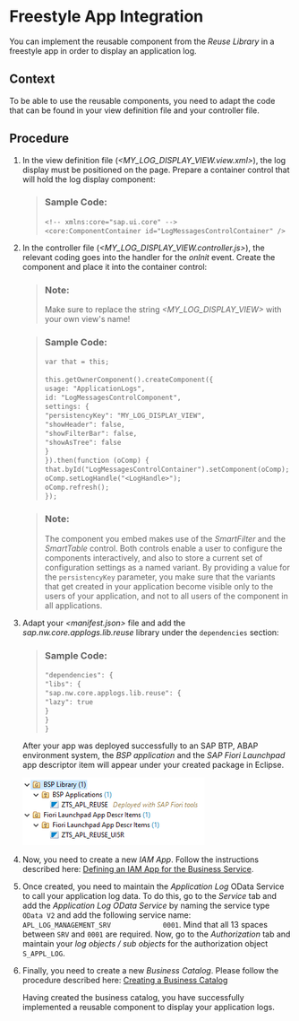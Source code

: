 <!-- loiof0fdb1a176704bf6a18b14aa655d99a7 -->

# Freestyle App Integration

You can implement the reusable component from the *Reuse Library* in a freestyle app in order to display an application log.



## Context

To be able to use the reusable components, you need to adapt the code that can be found in your view definition file and your controller file.



## Procedure

1.  In the view definition file \(*<MY\_LOG\_DISPLAY\_VIEW.view.xml\>*\), the log display must be positioned on the page. Prepare a container control that will hold the log display component:

    > ### Sample Code:  
    > ```
    > <!-- xmlns:core="sap.ui.core" --> 
    > <core:ComponentContainer id="LogMessagesControlContainer" />
    > ```

2.  In the controller file \(*<MY\_LOG\_DISPLAY\_VIEW.controller.js\>*\), the relevant coding goes into the handler for the *onlnit* event. Create the component and place it into the container control:

    > ### Note:  
    > Make sure to replace the string *<MY\_LOG\_DISPLAY\_VIEW\>* with your own view's name!

    > ### Sample Code:  
    > ```
    > var that = this;
    > 							
    > this.getOwnerComponent().createComponent({
    > usage: "ApplicationLogs",
    > id: "LogMessagesControlComponent",
    > settings: {
    > "persistencyKey": "MY_LOG_DISPLAY_VIEW",
    > "showHeader": false,
    > "showFilterBar": false,
    > "showAsTree": false
    > }
    > }).then(function (oComp) {
    > that.byId("LogMessagesControlContainer").setComponent(oComp);
    > oComp.setLogHandle("<LogHandle>");
    > oComp.refresh();
    > });
    > ```

    > ### Note:  
    > The component you embed makes use of the *SmartFilter* and the *SmartTable* control. Both controls enable a user to configure the components interactively, and also to store a current set of configuration settings as a named variant. By providing a value for the `persistencyKey` parameter, you make sure that the variants that get created in your application become visible only to the users of your application, and not to all users of the component in all applications.

3.  Adapt your *<manifest.json\>* file and add the *sap.nw.core.applogs.lib.reuse* library under the `dependencies` section:

    > ### Sample Code:  
    > ```
    > "dependencies": {
    > "libs": {
    > "sap.nw.core.applogs.lib.reuse": {
    > "lazy": true
    > }
    > }
    > }
    > ```

    After your app was deployed successfully to an SAP BTP, ABAP environment system, the *BSP application* and the *SAP Fiori Launchpad* app descriptor item will appear under your created package in Eclipse.

    ![](images/Eclipse_ABAP_Environment_e0a96c5.png)

4.  Now, you need to create a new *IAM App*. Follow the instructions described here: [Defining an IAM App for the Business Service](defining-an-iam-app-for-the-business-service-3fb85a8.md).

5.  Once created, you need to maintain the *Application Log* OData Service to call your application log data. To do this, go to the *Service* tab and add the *Application Log OData Service* by naming the service type `OData V2` and add the following service name: `APL_LOG_MANAGEMENT_SRV             0001`. Mind that all 13 spaces between `SRV` and `0001` are required. Now, go to the *Authorization* tab and maintain your *log objects / sub objects* for the authorization object `S_APPL_LOG`.

6.  Finally, you need to create a new *Business Catalog*. Please follow the procedure described here: [Creating a Business Catalog](creating-a-business-catalog-d120838.md) 

    Having created the business catalog, you have successfully implemented a reusable component to display your application logs.


